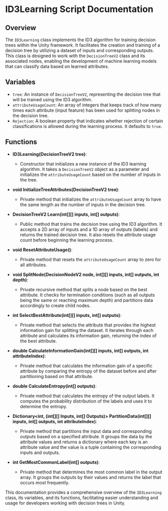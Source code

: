 # ID3Learning Script Documentation

## Overview
The `ID3Learning` class implements the ID3 algorithm for training decision trees within the Unity framework. It facilitates the creation and training of a decision tree by utilizing a dataset of inputs and corresponding outputs. This class is designed to work with the `DecisionTreeV2` class and its associated nodes, enabling the development of machine learning models that can classify data based on learned attributes.

## Variables

- `tree`: An instance of `DecisionTreeV2`, representing the decision tree that will be trained using the ID3 algorithm.
- `attributeUsageCount`: An array of integers that keeps track of how many times each attribute (input feature) has been used for splitting nodes in the decision tree.
- `Rejection`: A boolean property that indicates whether rejection of certain classifications is allowed during the learning process. It defaults to `true`.

## Functions

- **ID3Learning(DecisionTreeV2 tree)**: 
  - Constructor that initializes a new instance of the ID3 learning algorithm. It takes a `DecisionTreeV2` object as a parameter and initializes the `attributeUsageCount` based on the number of inputs in the tree.

- **void InitializeTreeAttributes(DecisionTreeV2 tree)**: 
  - Private method that initializes the `attributeUsageCount` array to have the same length as the number of inputs in the decision tree.

- **DecisionTreeV2 Learn(int[][] inputs, int[] outputs)**: 
  - Public method that trains the decision tree using the ID3 algorithm. It accepts a 2D array of inputs and a 1D array of outputs (labels) and returns the trained decision tree. It also resets the attribute usage count before beginning the learning process.

- **void ResetAttributeUsage()**: 
  - Private method that resets the `attributeUsageCount` array to zero for all attributes.

- **void SplitNode(DecisionNodeV2 node, int[][] inputs, int[] outputs, int depth)**: 
  - Private recursive method that splits a node based on the best attribute. It checks for termination conditions (such as all outputs being the same or reaching maximum depth) and partitions data accordingly to create child nodes.

- **int SelectBestAttribute(int[][] inputs, int[] outputs)**: 
  - Private method that selects the attribute that provides the highest information gain for splitting the dataset. It iterates through each attribute and calculates its information gain, returning the index of the best attribute.

- **double CalculateInformationGain(int[][] inputs, int[] outputs, int attributeIndex)**: 
  - Private method that calculates the information gain of a specific attribute by comparing the entropy of the dataset before and after partitioning based on that attribute.

- **double CalculateEntropy(int[] outputs)**: 
  - Private method that calculates the entropy of the output labels. It computes the probability distribution of the labels and uses it to determine the entropy.

- **Dictionary<int, (int[][] Inputs, int[] Outputs)> PartitionData(int[][] inputs, int[] outputs, int attributeIndex)**: 
  - Private method that partitions the input data and corresponding outputs based on a specified attribute. It groups the data by the attribute values and returns a dictionary where each key is an attribute value and the value is a tuple containing the corresponding inputs and outputs.

- **int GetMostCommonLabel(int[] outputs)**: 
  - Private method that determines the most common label in the output array. It groups the outputs by their values and returns the label that occurs most frequently.

This documentation provides a comprehensive overview of the `ID3Learning` class, its variables, and its functions, facilitating easier understanding and usage for developers working with decision trees in Unity.